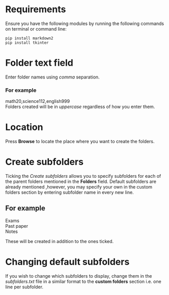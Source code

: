 # Requirements

Ensure you have the following modules by running the following commands on terminal or command line:

`pip install markdown2`  
`pip install tkinter`

# Folder text field

Enter folder names using _comma_ separation.

### For example

math20,science112,english999  
Folders created will be in _uppercase_ regardless of how you enter them.

# Location

Press **Browse** to locate the place where you want to create the folders.

# Create subfolders

Ticking the _Create subfolders_ allows you to specify subfolders for each of the parent folders mentioned in the **Folders** field. Default subfolders are already mentioned ,however, you may specify your own in the custom folders section by entering subfolder name in every new line.

## For example

Exams  
Past paper  
Notes

These will be created in addition to the ones ticked.

# Changing default subfolders

If you wish to change which subfolders to display, change them in the _subfolders.txt_ file in a similar format to the **custom folders** section i.e. one line per subfolder.
